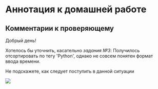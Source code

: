 # Аннотация к домашней работе

## Комментарии к проверяющему

Добрый день! 

Хотелось бы уточнить, касательно *задания №3*:
Получилось отсортировать по тегу 'Python', однако не совсем понятен формат ввода времени.

Не подскажете, как следует поступить в данной ситуации

![](https://privetpeople.ru/_pu/2/49724100.jpg)